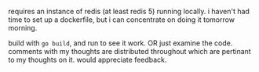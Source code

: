requires an instance of redis (at least redis 5) running locally.  i haven't had time to set up a dockerfile, but i can concentrate on doing it tomorrow morning.

build with `go build`, and run to see it work.  OR just examine the code.  comments with my thoughts are distributed throughout which are pertinant to my thoughts on it.  would appreciate feedback.